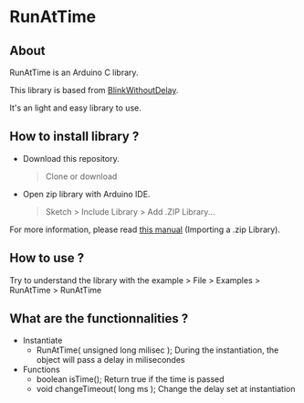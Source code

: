 # RunAtTime

## About
RunAtTime is an Arduino C library. 

This library is based from [BlinkWithoutDelay](https://www.arduino.cc/en/Tutorial/BlinkWithoutDelay).

It's an light and easy library to use.

## How to install library ?
- Download this repository.
    > Clone or download
    
- Open zip library with Arduino IDE.
    > Sketch > Include Library > Add .ZIP Library...

For more information, please read [this manual](https://www.arduino.cc/en/Guide/Libraries#toc4) (Importing a .zip Library).

## How to use ?
Try to understand the library with the example
    > File > Examples > RunAtTime > RunAtTime

## What are the functionnalities ?
- Instantiate
    - RunAtTime( unsigned long milisec );
        During the instantiation, the object will pass a delay in milisecondes
- Functions
    - boolean isTime();
        Return true if the time is passed
    - void changeTimeout( long ms );
        Change the delay set at instantiation
